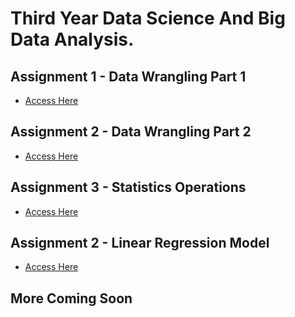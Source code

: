 # Third Year Data Science And Big Data Analysis.
## Assignment 1  - Data Wrangling Part 1
- [Access Here](Assignment1.ipynb)

## Assignment 2  - Data Wrangling Part 2
- [Access Here](Assingment2.ipynb)

## Assignment 3  - Statistics Operations
- [Access Here](Assignment3.ipynb)

## Assignment 2  - Linear Regression Model
- [Access Here](Assignment4.ipynb)

## More Coming Soon
